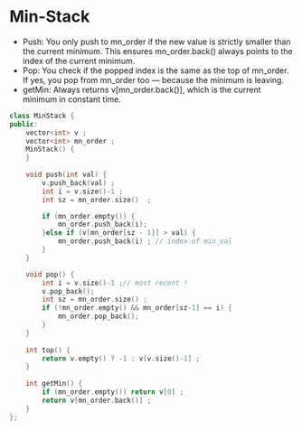 # Min-Stack
- Push: You only push to mn_order if the new value is strictly smaller than the current minimum. This ensures mn_order.back() always points to the index of the current minimum.
- Pop: You check if the popped index is the same as the top of mn_order. If yes, you pop from mn_order too — because the minimum is leaving.
- getMin: Always returns v[mn_order.back()], which is the current minimum in constant time.
  
```cpp
class MinStack {
public:
    vector<int> v ;
    vector<int> mn_order ;
    MinStack() {
    }
    
    void push(int val) {
        v.push_back(val) ;
        int i = v.size()-1 ;
        int sz = mn_order.size()  ;

        if (mn_order.empty()) {
            mn_order.push_back(i);
        }else if (v[mn_order[sz - 1]] > val) {
            mn_order.push_back(i) ; // index of min_val 
        }
    }

    void pop() {
        int i = v.size()-1 ;// most recent !
        v.pop_back();
        int sz = mn_order.size() ;
        if (!mn_order.empty() && mn_order[sz-1] == i) {
            mn_order.pop_back();
        }
    }
    
    int top() {
        return v.empty() ? -1 : v[v.size()-1] ;
    }
    
    int getMin() {
        if (mn_order.empty()) return v[0] ;
        return v[mn_order.back()] ;
    }
};


```
